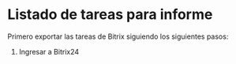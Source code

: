 # Listado de tareas para informe

Primero exportar las tareas de Bitrix siguiendo los siguientes pasos:
1. Ingresar a Bitrix24